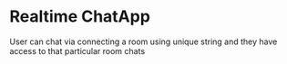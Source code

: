 # Realtime ChatApp
 User can chat via connecting a room using unique string and they have access to that particular room chats
